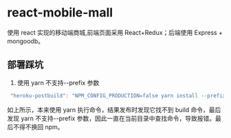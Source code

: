 # react-mobile-mall

使用 react 实现的移动端商城,前端页面采用 React+Redux；后端使用 Express + mongoodb。

## 部署踩坑

1. 使用 yarn 不支持--prefix 参数

```js
 "heroku-postbuild": "NPM_CONFIG_PRODUCTION=false yarn install --prefix frontend && yarn build  frontend"
```

如上所示，本来使用 yarn 执行命令，结果发布时发现它找不到 build 命令，最后发现 yarn 不支持--prefix 参数，因此一直在当前目录中查找命令，导致报错。最后不得不换回 npm。
